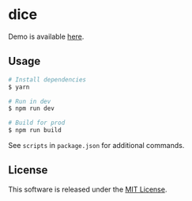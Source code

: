 # dice

Demo is available [here](http://andrewscwei.github.io/dice).

## Usage

```sh
# Install dependencies
$ yarn

# Run in dev
$ npm run dev

# Build for prod
$ npm run build
```

See `scripts` in `package.json` for additional commands.

## License

This software is released under the [MIT License](http://opensource.org/licenses/MIT).
